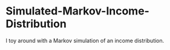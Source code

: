 # Simulated-Markov-Income-Distribution
I toy around with a Markov simulation of an income distribution. 
